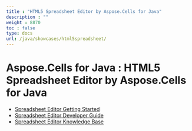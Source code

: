 ```yaml
---
title : "HTML5 Spreadsheet Editor by Aspose.Cells for Java" 
description : "" 
weight : 8870 
toc : false
type: docs
url: /java/showcases/html5spreadsheet/
---
```


# Aspose.Cells for Java : HTML5 Spreadsheet Editor by Aspose.Cells for Java


*   [Spreadsheet Editor Getting Started](https://docs2.aspose.com/cells/java/showcases/html5spreadsheet/spreadsheet+editor+getting+started)
*   [Spreadsheet Editor Developer Guide](https://docs2.aspose.com/cells/java/showcases/html5spreadsheet/developerguide/)
*   [Spreadsheet Editor Knowledge Base](https://docs2.aspose.com/cells/java/showcases/html5spreadsheet/spreadsheet+editor+knowledge+base)

